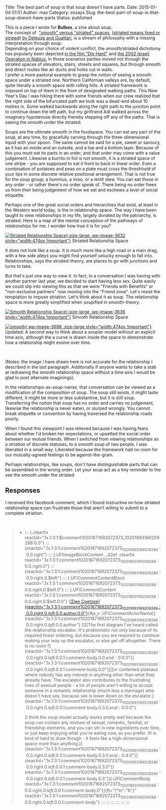 Title: The best part of soup is that soup doesn't have parts.
Date: 2015-01-04 01:51
Author: max
Category: essays
Slug: the-best-part-of-soup-is-that-soup-doesnt-have-parts
Status: published

This is a piece I wrote for **Bulbes**, a zine about soup.  
The concept of  ["smooth" versus "striated" spaces ](http://dare.uva.nl/document/2/107974) [(striated means lined or striped)](http://dare.uva.nl/document/2/107974) [by Deleuze and Guattari](http://dare.uva.nl/document/2/107974), is a stream of philosophy with a missing interpretation through soup.  
Depending on your choice of violent conflict, the smooth/striated dichotomy has popularly been depicted [in the film "Die Hard"](http://bldgblog.blogspot.com/2010/01/nakatomi-space.html) and [the 2002 Israeli Operation in Nablus.](https://wikis.nyu.edu/download/attachments/14587915/Weizman_lethal+theory.pdf) In those scenarios parties moved not through the striated spaces of elevators, stairs, streets and squares, but through smooth and direct routes like air ducts and holes cut in walls.  
I prefer a more pastoral example to grasp the notion of seeing a smooth space under a striated one. Northern Californian valleys are, by default, quite literally a smooth space with rolling hills. A striated framework is imposed on top of them in the from of designated walking paths. This New Year's Day I was hiking there with some friends when our crew realized that the right side of the bifurcated path we took was a dead-end about 10 metres in. Some walked backwards along the right path to the junction point to continue down the left path, but my girlfriend Adi walked across the imaginary hypotenuse directly thereby stepping off any of the paths. That is seeing the smooth under the striated.

Soups are the ultimate smooth in the foodspace. You can eat any part of the soup, at any time, by gracefully carving through the three-dimensional liquid with your spoon. The same cannot be said for a pie, sweet or savoury, as it has an inside and an outside, and a top and a bottom layer. Because of this you must eat its parts in an order, and that order may come with a value judgement. Likewise a burrito in foil is not smooth, it is a striated space of one stripe - you are supposed to eat it front to back in linear order. Even a combination of potatoes and peas on a plate must cross the threshhold of your lips in some discrete relative positional arrangement. That is not true for the soup group; a hummus, a miso, or a lentil stew. You can eat those in any order - or rather there's no order speak of. There being no order frees us from their being judgement of how we eat and eschews a level of social etiquette.

Perhaps one of the great social orders and hierarchies that exist, at least in the Western world today, is the in relationship space. The way I have been taught to view relationships in my life, largely donated by the patriarchy, is striated. Here is a map of the mental conception of the pathways of relationships for me. I wonder how true it is for you?

[![Striated Relationship Space]({static}/images/uploads/2015/01/striated-space.jpg){.size-large .wp-image-3632 style="width:474px !important"}]({static}/images/uploads/2015/01/striated-space.jpg) Striated Relationship Space

It does not look like a soup. It is much more like a high road or a main drag, with a few side alleys you might find yourself unlucky enough to fall into. Relationships, says the striated-theory, are places to go with junctions and turns to take.

But that's just one way to view it. In fact, in a conversation I was having with another partner last year, we decided to start having less sex. Quite easily we could slip into viewing this as that we were "Friends with Benefits" or "non-exclusive partners" now moving into the "Friend zone". Let's resist the temptation to impose striation. Let's think about it as soup. The relationship space is more greatly simplified when soupified in smooth-theory.

[![Smooth Relationship Space]({static}/images/uploads/2015/01/smooth-space1.jpg){.size-large .wp-image-3636 style="width:474px !important"}]({static}/images/uploads/2015/01/smooth-space1.jpg) Smooth Relationship Space

[![smooth]({static}/images/uploads/2015/01/smooth.jpg){.wp-image-3698 .size-large style="width:474px !important"}]({static}/images/uploads/2015/01/smooth.jpg) Updated: A second way to think about a soupier model without an explicit time axis, although the a curve is drawn inside the space to demonstrate how a relationship might evolve over time.

 

(Notes: the image I have drawn here is not accurate for the relationship I described in the last paragraph. Additonally if anyone wants to take a stab at redrawing the smooth relationship space without a time axis I would be glad to post alternate imaginings).

In the relationships-as-soup-iverse, that conversation can be viewed as a modification of the composition of soup. The soup still exists, it might taste different, it might be more or less substantive, but it is still soup. Transferring the notion that soup has no order and carries no judgement, likewise the relationship is never eaten, or slurped wrongly. You cannot break etiquette or convention by having traversed the relationship roads poorly.

When I found this viewpoint I was relieved because I was having fears about whether I'd broken her expectations, or upsetted the social order between our mutual friends. When I switched from viewing relationships as a striation of discrete statuses, to a smooth soup of two people, I was liberated in a small way. Liberated because the framework had no room for our mutually-agreed feelings to be against-the-grain.

Perhaps relationships, like soups, don't have distinguishable parts that can be assembled in the wrong order. Let your soup act as a tiny reminder to the see the smooth under the striated.

Responses
---------

I received this facebook comment, which I found instructive on how striated relationship space can frustrate those that aren't willing to submit to a complete striation.

 

> -   ::: {.clearfix reactid=".1x.1:3:1:$comment10201871692072373_10201893169209288:0.0"}
>     ::: {reactid=".1x.1:3:1:$comment10201871692072373_10201893169209288:0.0.$right"}
>     ::: {.UFIImageBlockContent ._42ef .clearfix reactid=".1x.1:3:1:$comment10201871692072373_10201893169209288:0.0.$right.0"}
>     ::: {reactid=".1x.1:3:1:$comment10201871692072373_10201893169209288:0.0.$right.0.$left"}
>     ::: {.UFICommentContentBlock reactid=".1x.1:3:1:$comment10201871692072373_10201893169209288:0.0.$right.0.$left.0"}
>     ::: {.UFICommentContent reactid=".1x.1:3:1:$comment10201871692072373_10201893169209288:0.0.$right.0.$left.0.0"}
>     [[[Dee Coetzee]{reactid=".1x.1:3:1:$comment10201871692072373_10201893169209288:0.0.$right.0.$left.0.0.$author.0.0"}](https://www.facebook.com/dee.dcoetzee?fref=ufi){#js_v .UFICommentActorName}]{reactid=".1x.1:3:1:$comment10201871692072373_10201893169209288:0.0.$right.0.$left.0.0.$author"} [[[[The first diagram I've heard called the relationship escalator. It's problematic not only because of its required linear ordering, but because you are required to continue making your way up the escalator, or else get off altogether. There is no room f]{reactid=".1x.1:3:1:$comment10201871692072373_10201893169209288:0.0.$right.0.$left.0.0.1:$comment-body.0.0.$end:0:$0:0"}]{reactid=".1x.1:3:1:$comment10201871692072373_10201893169209288:0.0.$right.0.$left.0.0.1:$comment-body.0.0"}[[[or contented plateaus where nobody has any interest in anything other than what they already have. The escalator also contributes to the frustrating lives of asexual people - a lot of people aren't willing to accept someone in a romantic relationship (much less a marriage) who doesn't have sex, because sex is lower down on the escalator.]{reactid=".1x.1:3:1:$comment10201871692072373_10201893169209288:0.0.$right.0.$left.0.0.1:$comment-body.0.3.0.$end:0:$0:0"}  
>       
>     [I think the soup model actually works pretty well because the soup can contain any mixture of sexual, romantic, familial, or friendship elements, and you can stir in new ingredients over time, or just keep enjoying what you're eating now, as you prefer. (It is kind of hard to draw though - it feels like a high-dimensional space more than anything.)]{reactid=".1x.1:3:1:$comment10201871692072373_10201893169209288:0.0.$right.0.$left.0.0.1:$comment-body.0.3.0.$end:0:$4:0"}]{reactid=".1x.1:3:1:$comment10201871692072373_10201893169209288:0.0.$right.0.$left.0.0.1:$comment-body.0.3.0"}]{reactid=".1x.1:3:1:$comment10201871692072373_10201893169209288:0.0.$right.0.$left.0.0.1:$comment-body.0.3"}]{.UFICommentBody reactid=".1x.1:3:1:$comment10201871692072373_10201893169209288:0.0.$right.0.$left.0.0.1:$comment-body.0"}]{ft="{\"tn\":\"K\"}" reactid=".1x.1:3:1:$comment10201871692072373_10201893169209288:0.0.$right.0.$left.0.0.1:$comment-body"}
>     :::
>     :::
>     :::
>     :::
>     :::
>     :::

 
